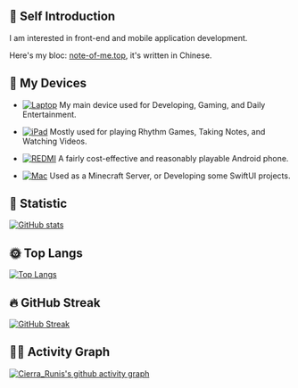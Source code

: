 ## 👋 Self Introduction

I am interested in front-end and mobile application development.

Here's my bloc: [note-of-me.top](https://note-of-me.top), it's written in Chinese.

## 📱 My Devices

- [![Laptop](https://img.shields.io/badge/Lenovo%20Legion%205-black?style=flat-square&logo=lenovo&logoColor=white)](https://www.lenovo.com/) My main device used for Developing, Gaming, and Daily Entertainment.

- [![iPad](https://img.shields.io/badge/iPad%20Pro%202021%2011%20inch-black?style=flat-square&logo=apple)](https://www.apple.com/ipad-pro/) Mostly used for playing Rhythm Games, Taking Notes, and Watching Videos.

- [![REDMI](https://img.shields.io/badge/Redmi%20K70-black?style=flat-square&logoColor=white&logo=android)](https://www.mi.com/global/product-list/redmi/) A fairly cost-effective and reasonably playable Android phone.

- [![Mac](https://img.shields.io/badge/Mac%20Mini%20M2-black?style=flat-square&logo=apple&logoColor=white)](https://www.apple.com/mac/) Used as a Minecraft Server, or Developing some SwiftUI projects.

## 📖 Statistic

[![GitHub stats](https://github-readme-stats.vercel.app/api?username=Cierra-Runis&show_icons=true&title_color=fff&icon_color=ff8000&text_color=9f9f9f&bg_color=22272E&count_private=true&border_radius=16)](https://github.com/anuraghazra/github-readme-stats)

## 🌞 Top Langs

[![Top Langs](https://github-readme-stats.vercel.app/api/top-langs/?username=Cierra-Runis&show_icons=true&title_color=fff&icon_color=ff8000&text_color=9f9f9f&bg_color=22272E&layout=compact&langs_count=10&border_radius=16&size_weight=0.5&count_weight=0.5&hide=cmake,c%2B%2B)](https://github.com/anuraghazra/github-readme-stats)

## 🔥 GitHub Streak

[![GitHub Streak](https://streak-stats.demolab.com/?user=Cierra-Runis&theme=dark&background=22272E&border_radius=16)](https://git.io/streak-stats)

## 🏃🏻 Activity Graph

[![Cierra_Runis's github activity graph](https://github-readme-activity-graph.vercel.app/graph?username=Cierra-Runis&bg_color=22272E&color=9f9f9f&title_color=fff&line=ff8000&point=ff8000&radius=16)](https://github.com/ashutosh00710/github-readme-activity-graph)
